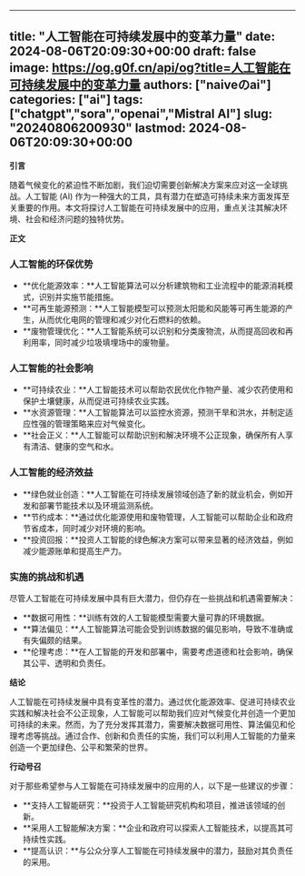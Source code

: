 
---
title: "人工智能在可持续发展中的变革力量"
date: 2024-08-06T20:09:30+00:00
draft: false
image: https://og.g0f.cn/api/og?title=人工智能在可持续发展中的变革力量
authors: ["naiveのai"]
categories: ["ai"]
tags: ["chatgpt","sora","openai","Mistral AI"]
slug: "20240806200930"
lastmod: 2024-08-06T20:09:30+00:00
---
**引言**

随着气候变化的紧迫性不断加剧，我们迫切需要创新解决方案来应对这一全球挑战。人工智能 (AI) 作为一种强大的工具，具有潜力在塑造可持续未来方面发挥至关重要的作用。本文将探讨人工智能在可持续发展中的应用，重点关注其解决环境、社会和经济问题的独特优势。

**正文**

### 人工智能的环保优势

* **优化能源效率：**人工智能算法可以分析建筑物和工业流程中的能源消耗模式，识别并实施节能措施。
* **可再生能源预测：**人工智能模型可以预测太阳能和风能等可再生能源的产生，从而优化电网的管理和减少对化石燃料的依赖。
* **废物管理优化：**人工智能系统可以识别和分类废物流，从而提高回收和再利用率，同时减少垃圾填埋场中的废物量。

### 人工智能的社会影响

* **可持续农业：**人工智能技术可以帮助农民优化作物产量、减少农药使用和保护土壤健康，从而促进可持续农业实践。
* **水资源管理：**人工智能算法可以监控水资源，预测干旱和洪水，并制定适应性强的管理策略来应对气候变化。
* **社会正义：**人工智能可以帮助识别和解决环境不公正现象，确保所有人享有清洁、健康的空气和水。

### 人工智能的经济效益

* **绿色就业创造：**人工智能在可持续发展领域创造了新的就业机会，例如开发和部署节能技术以及环境监测系统。
* **节约成本：**通过优化能源使用和废物管理，人工智能可以帮助企业和政府节省成本，同时减少对环境的影响。
* **投资回报：**投资人工智能的绿色解决方案可以带来显著的经济效益，例如减少能源账单和提高生产力。

### 实施的挑战和机遇

尽管人工智能在可持续发展中具有巨大潜力，但仍存在一些挑战和机遇需要解决：

* **数据可用性：**训练有效的人工智能模型需要大量可靠的环境数据。
* **算法偏见：**人工智能算法可能会受到训练数据的偏见影响，导致不准确或有失偏颇的结果。
* **伦理考虑：**在人工智能的开发和部署中，需要考虑道德和社会影响，确保其公平、透明和负责任。

**结论**

人工智能在可持续发展中具有变革性的潜力。通过优化能源效率、促进可持续农业实践和解决社会不公正现象，人工智能可以帮助我们应对气候变化并创造一个更加可持续的未来。然而，为了充分发挥其潜力，需要解决数据可用性、算法偏见和伦理考虑等挑战。通过合作、创新和负责任的实施，我们可以利用人工智能的力量来创造一个更加绿色、公平和繁荣的世界。

**行动号召**

对于那些希望参与人工智能在可持续发展中的应用的人，以下是一些建议的步骤：

* **支持人工智能研究：**投资于人工智能研究机构和项目，推进该领域的创新。
* **采用人工智能解决方案：**企业和政府可以探索人工智能技术，以提高其可持续性实践。
* **提高认识：**与公众分享人工智能在可持续发展中的潜力，鼓励对其负责任的采用。